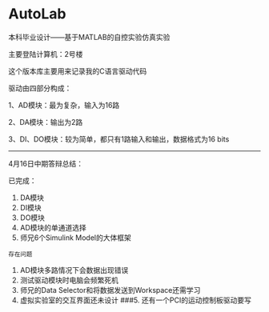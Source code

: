 AutoLab
=======

本科毕业设计——基于MATLAB的自控实验仿真实验

主要登陆计算机：2号楼

这个版本库主要用来记录我的C语言驱动代码

驱动由四部分构成：

1、AD模块：最为复杂，输入为16路

2、DA模块：输出为2路

3、DI、DO模块：较为简单，都只有1路输入和输出，数据格式为16 bits

----
4月16日中期答辩总结：

已完成：

1. DA模块
2. DI模块
3. DO模块
4. AD模块的单通道选择
5. 师兄6个Simulink Model的大体框架

`存在问题`

1. AD模块多路情况下会数据出现错误
2. 测试驱动模块时电脑会频繁死机
3. 师兄的Data Selector和将数据发送到Workspace还需学习
4. 虚拟实验室的交互界面还未设计
###5. 还有一个PCI的运动控制板驱动要写
